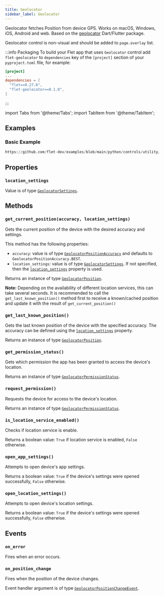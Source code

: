 ```yaml
---
title: Geolocator
sidebar_label: Geolocator
---
```


Geolocator fetches Position from device GPS. Works on macOS, Windows, iOS, Android and web.
Based on the [geolocator](https://pub.dev/packages/geolocator) Dart/Flutter package.

Geolocator control is non-visual and should be added to `page.overlay` list.

:::info Packaging
To build your Flet app that uses `Geolocator` control add `flet-geolocator` to `dependencies` key of the `[project]` section of your `pyproject.toml` file, for
example:

```toml
[project]
...
dependencies = [
  "flet==0.27.6",
  "flet-geolocator==0.1.0",
]
```
:::

import Tabs from '@theme/Tabs';
import TabItem from '@theme/TabItem';

## Examples

### Basic Example


```python reference
https://github.com/flet-dev/examples/blob/main/python/controls/utility/geolocator/geolocator-example.py
```

## Properties

### `location_settings`

Value is of type [`GeolocatorSettings`](/docs/reference/types/geolocatorsettings).

## Methods

### `get_current_position(accuracy, location_settings)`

Gets the current position of the device with the desired accuracy and settings.

This method has the following properties:

* `accuracy`: value is of type [`GeolocatorPositionAccuracy`](/docs/reference/types/geolocatorpositionaccuracy) and
  defaults to `GeolocatorPositionAccuracy.BEST`.
* `location_settings`: value is of type [`GeolocatorSettings`](/docs/reference/types/geolocatorsettings). If not specified, then the [`location_settings`](#location_settings) property is used.

Returns an instance of type [`GeolocatorPosition`](/docs/reference/types/geolocatorposition).

**Note:** Depending on the availability of different location services, this can take several seconds.
It is recommended to call the `get_last_known_position()` method first to receive a known/cached position and update it
with the result of `get_current_position()`

### `get_last_known_position()`

Gets the last known position of the device with the specified accuracy. The accuracy can be defined using the [`location_settings`](#location_settings) property.

Returns an instance of type [`GeolocatorPosition`](/docs/reference/types/geolocatorposition).

### `get_permission_status()`

Gets which permission the app has been granted to access the device's location.

Returns an instance of type [`GeolocatorPermissionStatus`](/docs/reference/types/geolocatorpermissionstatus).

### `request_permission()`

Requests the device for access to the device's location.

Returns an instance of type [`GeolocatorPermissionStatus`](/docs/reference/types/geolocatorpermissionstatus).

### `is_location_service_enabled()`

Checks if location service is enable.

Returns a boolean value: `True` if location service is enabled, `False` otherwise.

### `open_app_settings()`

Attempts to open device's app settings.

Returns a boolean value: `True` if the device's settings were opened successfully, `False` otherwise.

### `open_location_settings()`

Attempts to open device's location settings.

Returns a boolean value: `True` if the device's settings were opened successfully, `False` otherwise.

## Events

### `on_error`

Fires when an error occurs.

### `on_position_change`

Fires when the position of the device changes.

Event handler argument is of type [`GeolocatorPositionChangeEvent`](/docs/reference/types/geolocatorpositionchangeevent).
